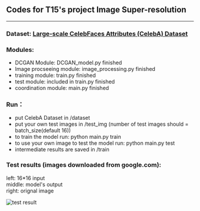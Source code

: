 ## Codes for T15's project Image Super-resolution
----


### Dataset: [Large-scale CelebFaces Attributes (CelebA) Dataset](http://mmlab.ie.cuhk.edu.hk/projects/CelebA.html)  
  
### Modules:
- DCGAN Module: DCGAN_model.py   finished  
- Image procseeing module: image_processing.py  finished  
- training module: train.py   finished
- test module: included in train.py      finished  
- coordination module: main.py     finished  

### Run：
- put CelebA Dataset in /dataset  
- put your own test images in /test_img (number of test images should = batch_size(default 16))  
- to train the model run: python main.py train  
- to use your own image to test the model run: python main.py test   
- intermediate results are saved in /train  






### Test results (images downloaded from google.com):

left: 16*16 input       
middle: model's output      
right: orignal image  

![test result](https://github.com/tangni31/tensorflow/raw/master/project%20code/test_img/test_result.png)

